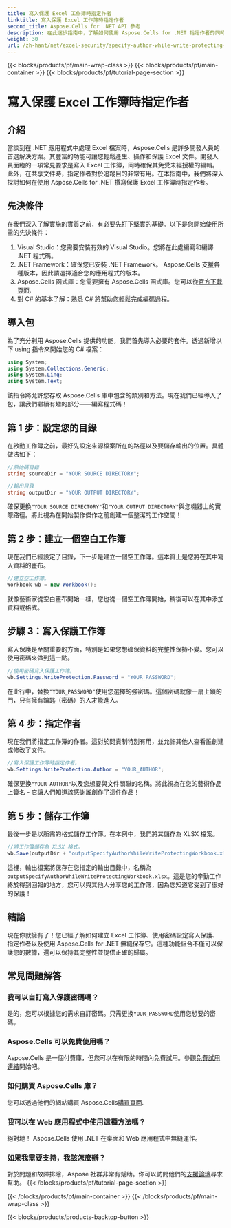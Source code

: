 ```yaml
---
title: 寫入保護 Excel 工作簿時指定作者
linktitle: 寫入保護 Excel 工作簿時指定作者
second_title: Aspose.Cells for .NET API 參考
description: 在此逐步指南中，了解如何使用 Aspose.Cells for .NET 指定作者的同時對 Excel 工作簿進行寫入保護。
weight: 30
url: /zh-hant/net/excel-security/specify-author-while-write-protecting-excel-workbook/
---
```


{{< blocks/products/pf/main-wrap-class >}}
{{< blocks/products/pf/main-container >}}
{{< blocks/products/pf/tutorial-page-section >}}

# 寫入保護 Excel 工作簿時指定作者

## 介紹

當談到在 .NET 應用程式中處理 Excel 檔案時，Aspose.Cells 是許多開發人員的首選解決方案。其豐富的功能可讓您輕鬆產生、操作和保護 Excel 文件。開發人員面臨的一項常見要求是寫入 Excel 工作簿，同時確保其免受未經授權的編輯。此外，在共享文件時，指定作者對於追蹤目的非常有用。在本指南中，我們將深入探討如何在使用 Aspose.Cells for .NET 撰寫保護 Excel 工作簿時指定作者。

## 先決條件

在我們深入了解實施的實質之前，有必要先打下堅實的基礎。以下是您開始使用所需的先決條件：

1. Visual Studio：您需要安裝有效的 Visual Studio。您將在此處編寫和編譯 .NET 程式碼。
2. .NET Framework：確保您已安裝 .NET Framework。 Aspose.Cells 支援各種版本，因此請選擇適合您的應用程式的版本。
3.  Aspose.Cells 函式庫：您需要擁有 Aspose.Cells 函式庫。您可以從[官方下載頁面](https://releases.aspose.com/cells/net/).
4. 對 C# 的基本了解：熟悉 C# 將幫助您輕鬆完成編碼過程。

## 導入包

為了充分利用 Aspose.Cells 提供的功能，我們首先導入必要的套件。透過新增以下 using 指令來開始您的 C# 檔案：

```csharp
using System;
using System.Collections.Generic;
using System.Linq;
using System.Text;
```

該指令將允許您存取 Aspose.Cells 庫中包含的類別和方法。現在我們已經導入了包，讓我們繼續有趣的部分——編寫程式碼！

## 第 1 步：設定您的目錄

在啟動工作簿之前，最好先設定來源檔案所在的路徑以及要儲存輸出的位置。具體做法如下：

```csharp
//原始碼目錄
string sourceDir = "YOUR SOURCE DIRECTORY";

//輸出目錄
string outputDir = "YOUR OUTPUT DIRECTORY";
```

確保更換`"YOUR SOURCE DIRECTORY"`和`"YOUR OUTPUT DIRECTORY"`與您機器上的實際路徑。將此視為在開始製作傑作之前創建一個整潔的工作空間！

## 第 2 步：建立一個空白工作簿

現在我們已經設定了目錄，下一步是建立一個空工作簿。這本質上是您將在其中寫入資料的畫布。

```csharp
//建立空工作簿。
Workbook wb = new Workbook();
```

就像藝術家從空白畫布開始一樣，您也從一個空工作簿開始，稍後可以在其中添加資料或格式。

## 步驟 3：寫入保護工作簿

寫入保護是至關重要的方面，特別是如果您想確保資料的完整性保持不變。您可以使用密碼來做到這一點。

```csharp
//使用密碼寫入保護工作簿。
wb.Settings.WriteProtection.Password = "YOUR_PASSWORD";
```

在此行中，替換`"YOUR_PASSWORD"`使用您選擇的強密碼。這個密碼就像一扇上鎖的門，只有擁有鑰匙（密碼）的人才能進入。

## 第 4 步：指定作者

現在我們將指定工作簿的作者。這對於問責制特別有用，並允許其他人查看誰創建或修改了文件。

```csharp
//寫入保護工作簿時指定作者。
wb.Settings.WriteProtection.Author = "YOUR_AUTHOR";
```

確保更換`"YOUR_AUTHOR"`以及您想要與文件關聯的名稱。將此視為在您的藝術作品上簽名 - 它讓人們知道該感謝誰創作了這件作品！

## 第 5 步：儲存工作簿

最後一步是以所需的格式儲存工作簿。在本例中，我們將其儲存為 XLSX 檔案。 

```csharp
//將工作簿儲存為 XLSX 格式。
wb.Save(outputDir + "outputSpecifyAuthorWhileWriteProtectingWorkbook.xlsx");
```

這裡，輸出檔案將保存在您指定的輸出目錄中，名稱為`outputSpecifyAuthorWhileWriteProtectingWorkbook.xlsx`。這是您的辛勤工作終於得到回報的地方，您可以與其他人分享您的工作簿，因為您知道它受到了很好的保護！

## 結論

現在你就擁有了！您已經了解如何建立 Excel 工作簿、使用密碼設定寫入保護、指定作者以及使用 Aspose.Cells for .NET 無縫保存它。這種功能組合不僅可以保護您的數據，還可以保持其完整性並提供正確的歸屬。

## 常見問題解答

### 我可以自訂寫入保護密碼嗎？  
是的，您可以根據您的需求自訂密碼。只需更換`YOUR_PASSWORD`使用您想要的密碼。

### Aspose.Cells 可以免費使用嗎？  
Aspose.Cells 是一個付費庫，但您可以在有限的時間內免費試用。參觀[免費試用連結](https://releases.aspose.com/)開始吧。

### 如何購買 Aspose.Cells 庫？  
您可以透過他們的網站購買 Aspose.Cells[購買頁面](https://purchase.aspose.com/buy).

### 我可以在 Web 應用程式中使用這種方法嗎？  
絕對地！ Aspose.Cells 使用 .NET 在桌面和 Web 應用程式中無縫運作。

### 如果我需要支持，我該怎麼辦？  
對於問題和故障排除，Aspose 社群非常有幫助。你可以訪問他們的[支援論壇](https://forum.aspose.com/c/cells/9)尋求幫助。
{{< /blocks/products/pf/tutorial-page-section >}}

{{< /blocks/products/pf/main-container >}}
{{< /blocks/products/pf/main-wrap-class >}}

{{< blocks/products/products-backtop-button >}}
